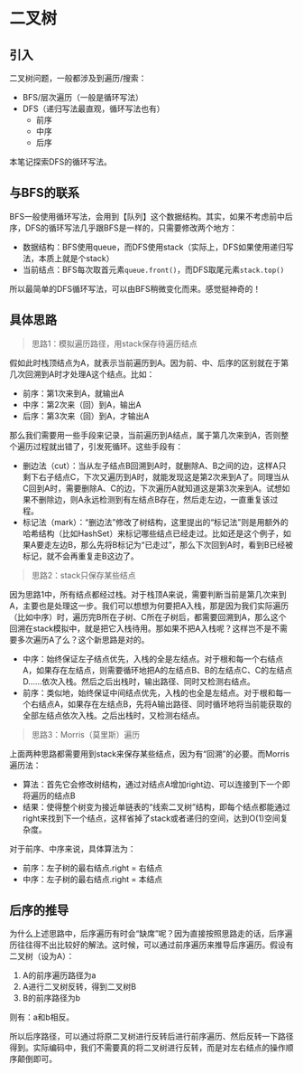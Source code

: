 # 二叉树

## 引入

二叉树问题，一般都涉及到遍历/搜索：

- BFS/层次遍历（一般是循环写法）
- DFS（递归写法最直观，循环写法也有）
  - 前序
  - 中序
  - 后序

本笔记探索DFS的循环写法。

## 与BFS的联系

BFS一般使用循环写法，会用到【队列】这个数据结构。其实，如果不考虑前中后序，DFS的循环写法几乎跟BFS是一样的，只需要修改两个地方：

- 数据结构：BFS使用queue，而DFS使用stack（实际上，DFS如果使用递归写法，本质上就是个stack）
- 当前结点：BFS每次取首元素`queue.front()`，而DFS取尾元素`stack.top()`

所以最简单的DFS循环写法，可以由BFS稍微变化而来。感觉挺神奇的！

## 具体思路

> 思路1：模拟遍历路径，用stack保存待遍历结点

假如此时栈顶结点为A，就表示当前遍历到A。因为前、中、后序的区别就在于第几次回溯到A时才处理A这个结点。比如：

- 前序：第1次来到A，就输出A
- 中序：第2次来（回）到A，输出A
- 后序：第3次来（回）到A，才输出A

那么我们需要用一些手段来记录，当前遍历到A结点，属于第几次来到A，否则整个遍历过程就出错了，引发死循环。这些手段有：

- 删边法（cut）：当从左子结点B回溯到A时，就删除A、B之间的边，这样A只剩下右子结点C，下次又遍历到A时，就能发现这是第2次来到A了。同理当从C回到A时，需要删除A、C的边，下次遍历A就知道这是第3次来到A。试想如果不删除边，则A永远检测到有左结点B存在，然后走左边，一直重复该过程。
- 标记法（mark）：“删边法”修改了树结构，这里提出的“标记法”则是用额外的哈希结构（比如HashSet）来标记哪些结点已经走过。比如还是这个例子，如果A要走左边B，那么先将B标记为“已走过”，那么下次回到A时，看到B已经被标记，就不会再重复走B这边了。

> 思路2：stack只保存某些结点

因为思路1中，所有结点都经过栈。对于栈顶A来说，需要判断当前是第几次来到A，主要也是处理这一步。我们可以想想为何要把A入栈，那是因为我们实际遍历（比如中序）时，遍历完B所在子树、C所在子树后，都需要回溯到A，那么这个回溯在stack模拟中，就是把它入栈待用。那如果不把A入栈呢？这样岂不是不需要多次遍历A了么？这个新思路是对的。

- 中序：始终保证左子结点优先，入栈的全是左结点。对于根和每一个右结点A，如果存在左结点，则需要循环地把A的左结点B、B的左结点C、C的左结点D……依次入栈。然后之后出栈时，输出路径、同时又检测右结点。
- 前序：类似地，始终保证中间结点优先，入栈的也全是左结点。对于根和每一个右结点A，如果存在左结点B，先将A输出路径、同时循环地将当前能获取的全部左结点依次入栈。之后出栈时，又检测右结点。

> 思路3：Morris（莫里斯）遍历

上面两种思路都需要用到stack来保存某些结点，因为有“回溯”的必要。而Morris遍历法：

- 算法：首先它会修改树结构，通过对结点A增加right边、可以连接到下一个即将遍历的结点B
- 结果：使得整个树变为接近单链表的“线索二叉树”结构，即每个结点都能通过right来找到下一个结点，这样省掉了stack或者递归的空间，达到O(1)空间复杂度。

对于前序、中序来说，具体算法为：

- 前序：左子树的最右结点.right = 右结点
- 中序：左子树的最右结点.right = 本结点

## 后序的推导

为什么上述思路中，后序遍历有时会“缺席”呢？因为直接按照思路走的话，后序遍历往往得不出比较好的解法。这时候，可以通过前序遍历来推导后序遍历。假设有二叉树（设为A）：

1. A的前序遍历路径为a
1. A进行二叉树反转，得到二叉树B
1. B的前序路径为b

则有：a和b相反。

所以后序路径，可以通过将原二叉树进行反转后进行前序遍历、然后反转一下路径得到。实际编码中，我们不需要真的将二叉树进行反转，而是对左右结点的操作顺序颠倒即可。
